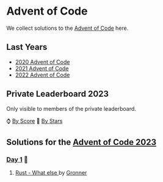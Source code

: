 # Advent of Code

We collect solutions to the [Advent of Code](https://adventofcode.com/) here.

## Last Years

- [2020 Advent of Code](2020.md)
- [2021 Advent of Code](2021.md)
- [2022 Advent of Code](2022.md)

## Private Leaderboard 2023

Only visible to members of the private leaderboard.

⌚ [By Score](https://adventofcode.com/2023/leaderboard/private/view/635843?order=local_score)
🌟 [By Stars](https://adventofcode.com/2023/leaderboard/private/view/635843?order=stars)

## Solutions for the [Advent of Code 2023](https://adventofcode.com/2023)

<!-- TODO: If you are the first update the link and chose a suitable emoji -->
### [Day 1](https://adventofcode.com/2022/day/1) 🍲

<!-- TODO: If you are the first remove this entry it just serves as a template -->
1. [Rust - What else ](https://github.com/Gronner/aoc-2022/blob/main/src/day1/mod.rs) by [Gronner]

[Gronner]: https://github.com/Gronner
